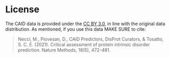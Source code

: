 # License

The CAID data is provided under the [CC BY 3.0](https://creativecommons.org/licenses/by/3.0/), in line with the original data distribution. As mentioned, if you use this data MAKE SURE to cite:


>Necci, M., Piovesan, D., CAID Predictors, DisProt Curators, & Tosatto, S. C. E. (2021). Critical assessment of protein intrinsic disorder prediction. Nature Methods, 18(5), 472–481.
